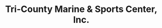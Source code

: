 ---
title: "Tri-County Marine & Sports Center, Inc."
url: /granite-falls/tri-county-marine-und-sports-center-inc/
shop: Boot
---